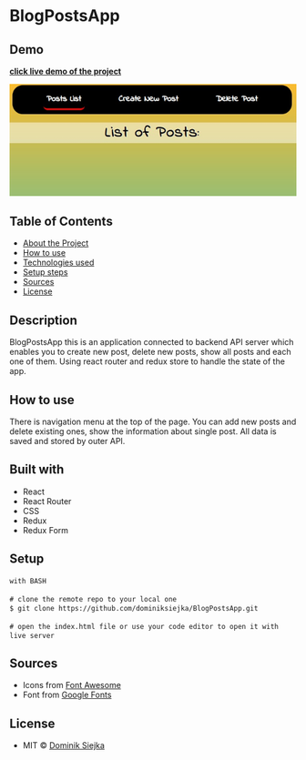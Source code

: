 # BlogPostsApp

## Demo

[**click live demo of the project**](https://dominiksiejka.github.io/BlogPostsApp)

![BlogPostsApp preview](./src/assets/blogposts.jpg)

## Table of Contents

- [About the Project](#description)
- [How to use](#how-to-use)
- [Technologies used](#built-with)
- [Setup steps](#setup)
- [Sources](#sources)
- [License](#license)

## Description

BlogPostsApp this is an application connected to backend API server which enables you to create new post, delete new posts, show all posts and each one of them. Using react router and redux store to handle the state of the app.

## How to use

There is navigation menu at the top of the page. You can add new posts and delete existing ones, show the information about single post. All data is saved and stored by outer API.

## Built with

- React
- React Router
- CSS
- Redux
- Redux Form

## Setup

```
with BASH

# clone the remote repo to your local one
$ git clone https://github.com/dominiksiejka/BlogPostsApp.git

# open the index.html file or use your code editor to open it with live server

```

## Sources

- Icons from [Font Awesome ](https://fontawesome.com)
- Font from [Google Fonts ](https://fonts.google.com/)

## License

- MIT © [Dominik Siejka ](https://github.com/dominiksiejka/BlogPostsApp)
